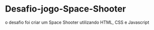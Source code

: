 # Desafio-jogo-Space-Shooter
o desafio  foi criar um Space Shooter utilizando HTML, CSS e Javascript

